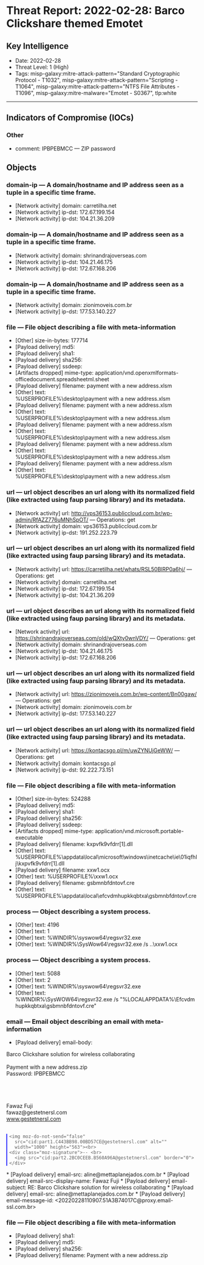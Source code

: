 # Threat Report: 2022-02-28: Barco Clickshare themed Emotet


## Key Intelligence
* Date: 2022-02-28
* Threat Level: 1 (High)
* Tags: misp-galaxy:mitre-attack-pattern="Standard Cryptographic Protocol - T1032", misp-galaxy:mitre-attack-pattern="Scripting - T1064", misp-galaxy:mitre-attack-pattern="NTFS File Attributes - T1096", misp-galaxy:mitre-malware="Emotet - S0367", tlp:white

---

## Indicators of Compromise (IOCs)
### Other
* comment: IPBPEBMCC — ZIP password

## Objects
### domain-ip — A domain/hostname and IP address seen as a tuple in a specific time frame.
* [Network activity] domain: carretilha.net
* [Network activity] ip-dst: 172.67.199.154
* [Network activity] ip-dst: 104.21.36.209

### domain-ip — A domain/hostname and IP address seen as a tuple in a specific time frame.
* [Network activity] domain: shrinandrajoverseas.com
* [Network activity] ip-dst: 104.21.46.175
* [Network activity] ip-dst: 172.67.168.206

### domain-ip — A domain/hostname and IP address seen as a tuple in a specific time frame.
* [Network activity] domain: zionimoveis.com.br
* [Network activity] ip-dst: 177.53.140.227

### file — File object describing a file with meta-information
* [Other] size-in-bytes: 177714
* [Payload delivery] md5: <md5>
* [Payload delivery] sha1: <sha1>
* [Payload delivery] sha256: <sha256>
* [Payload delivery] ssdeep: <ssdeep>
* [Artifacts dropped] mime-type: application/vnd.openxmlformats-officedocument.spreadsheetml.sheet
* [Payload delivery] filename: payment with a new address.xlsm
* [Other] text: %USERPROFILE%\desktop\payment with a new address.xlsm
* [Payload delivery] filename: payment with a new address.xlsm
* [Other] text: %USERPROFILE%\desktop\payment with a new address.xlsm
* [Payload delivery] filename: payment with a new address.xlsm
* [Other] text: %USERPROFILE%\desktop\payment with a new address.xlsm
* [Payload delivery] filename: payment with a new address.xlsm
* [Other] text: %USERPROFILE%\desktop\payment with a new address.xlsm
* [Payload delivery] filename: payment with a new address.xlsm
* [Other] text: %USERPROFILE%\desktop\payment with a new address.xlsm

### url — url object describes an url along with its normalized field (like extracted using faup parsing library) and its metadata.
* [Network activity] url: http://vps36153.publiccloud.com.br/wp-admin/RfAZZ776uMNhSpOT/ — Operations: get
* [Network activity] domain: vps36153.publiccloud.com.br
* [Network activity] ip-dst: 191.252.223.79

### url — url object describes an url along with its normalized field (like extracted using faup parsing library) and its metadata.
* [Network activity] url: https://carretilha.net/whats/RSL50BlRP0a6hj/ — Operations: get
* [Network activity] domain: carretilha.net
* [Network activity] ip-dst: 172.67.199.154
* [Network activity] ip-dst: 104.21.36.209

### url — url object describes an url along with its normalized field (like extracted using faup parsing library) and its metadata.
* [Network activity] url: https://shrinandrajoverseas.com/old/wQXty0wnVDY/ — Operations: get
* [Network activity] domain: shrinandrajoverseas.com
* [Network activity] ip-dst: 104.21.46.175
* [Network activity] ip-dst: 172.67.168.206

### url — url object describes an url along with its normalized field (like extracted using faup parsing library) and its metadata.
* [Network activity] url: https://zionimoveis.com.br/wp-content/Bn00gaw/ — Operations: get
* [Network activity] domain: zionimoveis.com.br
* [Network activity] ip-dst: 177.53.140.227

### url — url object describes an url along with its normalized field (like extracted using faup parsing library) and its metadata.
* [Network activity] url: https://kontacsgo.pl/m/uwZYNUjGeWW/ — Operations: get
* [Network activity] domain: kontacsgo.pl
* [Network activity] ip-dst: 92.222.73.151

### file — File object describing a file with meta-information
* [Other] size-in-bytes: 524288
* [Payload delivery] md5: <md5>
* [Payload delivery] sha1: <sha1>
* [Payload delivery] sha256: <sha256>
* [Payload delivery] ssdeep: <ssdeep>
* [Artifacts dropped] mime-type: application/vnd.microsoft.portable-executable
* [Payload delivery] filename: kxpvfk9vfdrr[1].dll
* [Other] text: %USERPROFILE%\appdata\local\microsoft\windows\inetcache\ie\01iqfhlj\kxpvfk9vfdrr[1].dll
* [Payload delivery] filename: xxw1.ocx
* [Other] text: %USERPROFILE%\xxw1.ocx
* [Payload delivery] filename: gsbmnbfdntovf.cre
* [Other] text: %USERPROFILE%\appdata\local\efcvdmhupkkqbtxa\gsbmnbfdntovf.cre

### process — Object describing a system process.
* [Other] text: 4196
* [Other] text: 1
* [Other] text: %WINDIR%\syswow64\regsvr32.exe
* [Other] text: %WINDIR%\SysWow64\regsvr32.exe /s ..\xxw1.ocx

### process — Object describing a system process.
* [Other] text: 5088
* [Other] text: 2
* [Other] text: %WINDIR%\syswow64\regsvr32.exe
* [Other] text: %WINDIR%\SysWOW64\regsvr32.exe /s "%LOCALAPPDATA%\Efcvdmhupkkqbtxa\gsbmnbfdntovf.cre"

### email — Email object describing an email with meta-information
* [Payload delivery] email-body: <html>
<head>
<meta http-equiv="Content-Type" content="text/html; charset=us-ascii">
</head>
<body>
Barco Clickshare solution for wireless collaborating
<br>
<br>
Payment with a new address.zip<br>
Password: IPBPEBMCC<br>
<br>
<br>
<br>
<br>
Fawaz Fuji<br>
fawaz@gestetnersl.com<br>
<a href="http://www.gestetnersl.com">www.gestetnersl.com</a>
<br>
<br>
<blockquote type="cite" style="padding: 0 0.4em; border-left: #1010ff 2px solid; margin: 0">

  
    
  
  
    <img moz-do-not-send="false"
      src="cid:part1.C443BB98.00BD57CE@gestetnersl.com" alt=""
      width="1000" height="563"><br>
    <div class="moz-signature">-- <br>
      <img src="cid:part2.2BC0CEEB.B560A96A@gestetnersl.com" border="0"></div>
  


</blockquote>
</body>
</html>
* [Payload delivery] email-src: aline@mettaplanejados.com.br
* [Payload delivery] email-src-display-name: Fawaz Fuji
* [Payload delivery] email-subject: RE: Barco Clickshare solution for wireless collaborating
* [Payload delivery] email-src: aline@mettaplanejados.com.br
* [Payload delivery] email-message-id: <20220228110907.51A3B74017C@proxy.email-ssl.com.br>

### file — File object describing a file with meta-information
* [Payload delivery] sha1: <sha1>
* [Payload delivery] md5: <md5>
* [Payload delivery] sha256: <sha256>
* [Payload delivery] filename: Payment with a new address.zip
